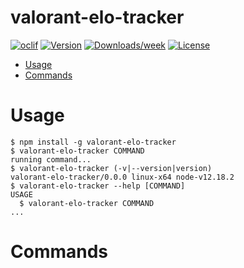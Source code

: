 valorant-elo-tracker
====================



[![oclif](https://img.shields.io/badge/cli-oclif-brightgreen.svg)](https://oclif.io)
[![Version](https://img.shields.io/npm/v/valorant-elo-tracker.svg)](https://npmjs.org/package/valorant-elo-tracker)
[![Downloads/week](https://img.shields.io/npm/dw/valorant-elo-tracker.svg)](https://npmjs.org/package/valorant-elo-tracker)
[![License](https://img.shields.io/npm/l/valorant-elo-tracker.svg)](https://github.com/jtorresdev/valorant-elo-tracker/blob/master/package.json)

<!-- toc -->
* [Usage](#usage)
* [Commands](#commands)
<!-- tocstop -->
# Usage
<!-- usage -->
```sh-session
$ npm install -g valorant-elo-tracker
$ valorant-elo-tracker COMMAND
running command...
$ valorant-elo-tracker (-v|--version|version)
valorant-elo-tracker/0.0.0 linux-x64 node-v12.18.2
$ valorant-elo-tracker --help [COMMAND]
USAGE
  $ valorant-elo-tracker COMMAND
...
```
<!-- usagestop -->
# Commands
<!-- commands -->

<!-- commandsstop -->
